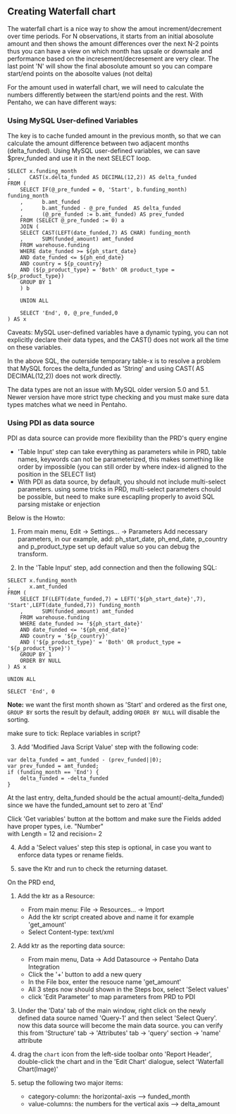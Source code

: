 ## Creating Waterfall chart ##

The waterfall chart is a nice way to show the amout increment/decrement over time periods.
For N observations, it starts from an initial abosolute amount and then shows the amount differences over 
the next N-2 points thus you can have a view on which month has upsale or downsale and performance
based on the incresement/decresement are very clear. The last point 'N' will show the final abosolute amount
so you can compare start/end points on the abosolte values (not delta)

For the amount used in waterfall chart, we will need to calculate the numbers differently
between the start/end points and the rest. With Pentaho, we can have different ways:

### Using MySQL User-defined Variables ###
The key is to cache funded amount in the previous month, so that we can
calculate the amount difference between two adjacent months (delta_funded).
Using MySQL user-defined variables, we can save $prev_funded and use it
in the next SELECT loop.

```
SELECT x.funding_month
,      CAST(x.delta_funded AS DECIMAL(12,2)) AS delta_funded
FROM (
    SELECT IF(@_pre_funded = 0, 'Start', b.funding_month) funding_month
    ,      b.amt_funded
    ,      b.amt_funded - @_pre_funded  AS delta_funded
    ,      (@_pre_funded := b.amt_funded) AS prev_funded
    FROM (SELECT @_pre_funded := 0) a 
    JOIN ( 
	SELECT CAST(LEFT(date_funded,7) AS CHAR) funding_month
	,      SUM(funded_amount) amt_funded
	FROM warehouse.funding
	WHERE date_funded >= ${ph_start_date}
	AND date_funded <= ${ph_end_date}
	AND country = ${p_country}
	AND (${p_product_type} = 'Both' OR product_type = ${p_product_type})
	GROUP BY 1
    ) b

    UNION ALL

    SELECT 'End', 0, @_pre_funded,0
) AS x
```
Caveats:
MySQL user-defined variables have a dynamic typing, you can not explicitly declare their data types, 
and the CAST() does not work all the time on these variables.

In the above SQL, the outerside temporary table-x is to resolve a problem that 
MySQL forces the delta_funded as 'String' and using CAST( AS DECIMAL(12,2)) 
does not work directly.

The data types are not an issue with MySQL older version 5.0 and 5.1.  Newer
version have more strict type checking and you must make sure data types
matches what we need in Pentaho.

### Using PDI as data source ###

PDI as data source can provide more flexibility than the PRD's query engine
+ 'Table Input' step can take everything as parameters while in PRD, table
  names, keywords can not be parameterized, this makes something like order
  by <col-name> impossible (you can still order by <index-id> where index-id 
  aligned to the position in the SELECT list)
+ With PDI as data source, by default, you should not include multi-select parameters.
  using some tricks in PRD, multi-select parameters chould be possible, but need
  to make sure escapling properly to avoid SQL parsing mistake or enjection

Below is the Howto:
1. From main menu, Edit -> Settings... -> Parameters
   Add necessary parameters, in our example, add: ph_start_date, ph_end_date, p_country and p_product_type
   set up default value so you can debug the transform.

2. In the 'Table Input' step, add connection and then the following SQL:
```
SELECT x.funding_month
,      x.amt_funded
FROM (
    SELECT IF(LEFT(date_funded,7) = LEFT('${ph_start_date}',7), 'Start',LEFT(date_funded,7)) funding_month
    ,      SUM(funded_amount) amt_funded
    FROM warehouse.funding
    WHERE date_funded >= '${ph_start_date}'
    AND date_funded <= '${ph_end_date}'
    AND country = '${p_country}'
    AND ('${p_product_type}' = 'Both' OR product_type = '${p_product_type}')
    GROUP BY 1
    ORDER BY NULL
) AS x

UNION ALL

SELECT 'End', 0 
```
**Note:** we want the first month shown as 'Start' and ordered as the first one, `GROUP BY` sorts
the result by default, adding `ORDER BY NULL` will disable the sorting.

make sure to tick: Replace variables in script?

3. Add 'Modified Java Script Value' step with the following code:

```
var delta_funded = amt_funded - (prev_funded||0);
var prev_funded = amt_funded;
if (funding_month == 'End') {
    delta_funded = -delta_funded
}
```
At the last entry, delta_funded should be the actual amount(-delta_funded) since we
have the funded_amount set to zero at 'End'

Click 'Get variables' button at the bottom and make sure the Fields added have proper types, i.e. "Number"  
with Length = 12 and recision= 2

4. Add a 'Select values' step
this step is optional, in case you want to enforce data types or rename fields.

5. save the Ktr and run to check the returning dataset.


On the PRD end,
1. Add the ktr as a Resource:
   + From main menu: File -> Resources... -> Import 
   + Add the ktr script created above and name it for example 'get_amount'
   + Select Content-type: text/xml

2. Add ktr as the reporting data source:
   + From main menu, Data -> Add Datasource -> Pentaho Data Integration
   + Click the '+' button to add a new query
   + In the File box, enter the resouce name 'get_amount'
   + All 3 steps now should shown in the Steps box, select 'Select values'
   + click 'Edit Parameter' to map parameters from PRD to PDI

3. Under the 'Data' tab of the main window, right click on the newly defined data source
   named 'Query-1' and then select 'Select Query'. now this data source will become the main
   data source. you can verify this from 'Structure' tab -> 'Attributes' tab -> 'query' section -> 'name' attribute
4. drag the `chart` icon from the left-side toolbar onto 'Report Header', double-click 
   the chart and in the 'Edit Chart' dialogue, select 'Waterfall Chart(Image)'
5. setup the following two major items:
   + category-column: the horizontal-axis --> funded_month
   + value-columns: the numbers for the vertical axis --> delta_amount
